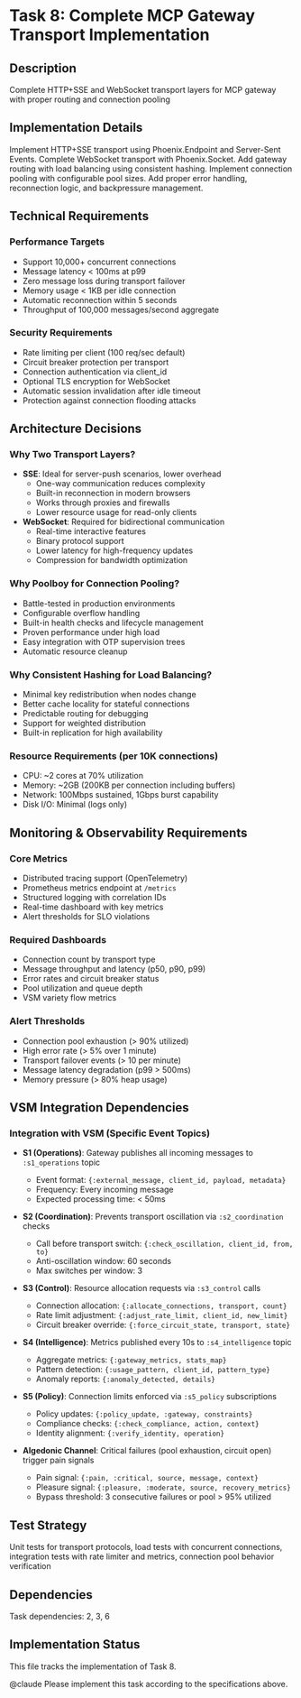 # Task 8: Complete MCP Gateway Transport Implementation

## Description
Complete HTTP+SSE and WebSocket transport layers for MCP gateway with proper routing and connection pooling

## Implementation Details
Implement HTTP+SSE transport using Phoenix.Endpoint and Server-Sent Events. Complete WebSocket transport with Phoenix.Socket. Add gateway routing with load balancing using consistent hashing. Implement connection pooling with configurable pool sizes. Add proper error handling, reconnection logic, and backpressure management.

## Technical Requirements

### Performance Targets
- Support 10,000+ concurrent connections
- Message latency < 100ms at p99
- Zero message loss during transport failover
- Memory usage < 1KB per idle connection
- Automatic reconnection within 5 seconds
- Throughput of 100,000 messages/second aggregate

### Security Requirements
- Rate limiting per client (100 req/sec default)
- Circuit breaker protection per transport
- Connection authentication via client_id
- Optional TLS encryption for WebSocket
- Automatic session invalidation after idle timeout
- Protection against connection flooding attacks

## Architecture Decisions

### Why Two Transport Layers?
- **SSE**: Ideal for server-push scenarios, lower overhead
  - One-way communication reduces complexity
  - Built-in reconnection in modern browsers
  - Works through proxies and firewalls
  - Lower resource usage for read-only clients
- **WebSocket**: Required for bidirectional communication
  - Real-time interactive features
  - Binary protocol support
  - Lower latency for high-frequency updates
  - Compression for bandwidth optimization

### Why Poolboy for Connection Pooling?
- Battle-tested in production environments
- Configurable overflow handling
- Built-in health checks and lifecycle management
- Proven performance under high load
- Easy integration with OTP supervision trees
- Automatic resource cleanup

### Why Consistent Hashing for Load Balancing?
- Minimal key redistribution when nodes change
- Better cache locality for stateful connections
- Predictable routing for debugging
- Support for weighted distribution
- Built-in replication for high availability

### Resource Requirements (per 10K connections)
- CPU: ~2 cores at 70% utilization
- Memory: ~2GB (200KB per connection including buffers)
- Network: 100Mbps sustained, 1Gbps burst capability
- Disk I/O: Minimal (logs only)

## Monitoring & Observability Requirements

### Core Metrics
- Distributed tracing support (OpenTelemetry)
- Prometheus metrics endpoint at `/metrics`
- Structured logging with correlation IDs
- Real-time dashboard with key metrics
- Alert thresholds for SLO violations

### Required Dashboards
- Connection count by transport type
- Message throughput and latency (p50, p90, p99)
- Error rates and circuit breaker status
- Pool utilization and queue depth
- VSM variety flow metrics

### Alert Thresholds
- Connection pool exhaustion (> 90% utilized)
- High error rate (> 5% over 1 minute)
- Transport failover events (> 10 per minute)
- Message latency degradation (p99 > 500ms)
- Memory pressure (> 80% heap usage)

## VSM Integration Dependencies

### Integration with VSM (Specific Event Topics)
- **S1 (Operations)**: Gateway publishes all incoming messages to `:s1_operations` topic
  - Event format: `{:external_message, client_id, payload, metadata}`
  - Frequency: Every incoming message
  - Expected processing time: < 50ms
  
- **S2 (Coordination)**: Prevents transport oscillation via `:s2_coordination` checks
  - Call before transport switch: `{:check_oscillation, client_id, from, to}`
  - Anti-oscillation window: 60 seconds
  - Max switches per window: 3
  
- **S3 (Control)**: Resource allocation requests via `:s3_control` calls
  - Connection allocation: `{:allocate_connections, transport, count}`
  - Rate limit adjustment: `{:adjust_rate_limit, client_id, new_limit}`
  - Circuit breaker override: `{:force_circuit_state, transport, state}`
  
- **S4 (Intelligence)**: Metrics published every 10s to `:s4_intelligence` topic
  - Aggregate metrics: `{:gateway_metrics, stats_map}`
  - Pattern detection: `{:usage_pattern, client_id, pattern_type}`
  - Anomaly reports: `{:anomaly_detected, details}`
  
- **S5 (Policy)**: Connection limits enforced via `:s5_policy` subscriptions
  - Policy updates: `{:policy_update, :gateway, constraints}`
  - Compliance checks: `{:check_compliance, action, context}`
  - Identity alignment: `{:verify_identity, operation}`
  
- **Algedonic Channel**: Critical failures (pool exhaustion, circuit open) trigger pain signals
  - Pain signal: `{:pain, :critical, source, message, context}`
  - Pleasure signal: `{:pleasure, :moderate, source, recovery_metrics}`
  - Bypass threshold: 3 consecutive failures or pool > 95% utilized

## Test Strategy
Unit tests for transport protocols, load tests with concurrent connections, integration tests with rate limiter and metrics, connection pool behavior verification

## Dependencies
Task dependencies: 2, 3, 6

## Implementation Status
This file tracks the implementation of Task 8.

@claude Please implement this task according to the specifications above.
